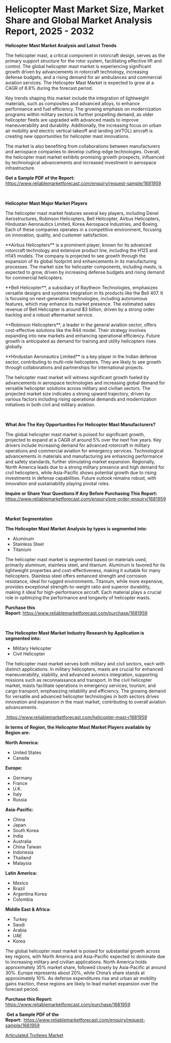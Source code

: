 <p><h1>Helicopter Mast Market Size, Market Share and Global Market Analysis Report, 2025 - 2032</h1></p><p><strong>Helicopter Mast Market Analysis and Latest Trends</strong></p>
<p><p>The helicopter mast, a critical component in rotorcraft design, serves as the primary support structure for the rotor system, facilitating effective lift and control. The global helicopter mast market is experiencing significant growth driven by advancements in rotorcraft technology, increasing defense budgets, and a rising demand for air ambulances and commercial aviation services. The Helicopter Mast Market is expected to grow at a CAGR of 8.8% during the forecast period. </p><p>Key trends shaping this market include the integration of lightweight materials, such as composites and advanced alloys, to enhance performance and fuel efficiency. The growing emphasis on modernization programs within military sectors is further propelling demand, as older helicopter fleets are upgraded with advanced masts to improve maneuverability and durability. Additionally, the increasing focus on urban air mobility and electric vertical takeoff and landing (eVTOL) aircraft is creating new opportunities for helicopter mast innovations. </p><p>The market is also benefiting from collaborations between manufacturers and aerospace companies to develop cutting-edge technologies. Overall, the helicopter mast market exhibits promising growth prospects, influenced by technological advancements and increased investment in aerospace infrastructure.</p></p>
<p><strong>Get a Sample PDF of the Report:&nbsp;</strong> <a href="https://www.reliablemarketforecast.com/enquiry/request-sample/1681959?utm_campaign=3182&utm_medium=2&utm_source=Github&utm_content=ia&utm_term=24032025&utm_id=helicopter-mast">https://www.reliablemarketforecast.com/enquiry/request-sample/1681959</a></p>
<p>&nbsp;</p>
<p><strong>Helicopter Mast Major Market Players</strong></p>
<p><p>The helicopter mast market features several key players, including Denel Aerostructures, Robinson Helicopters, Bell Helicopter, Airbus Helicopters, Hindustan Aeronautics Limited, Korea Aerospace Industries, and Boeing. Each of these companies operates in a competitive environment, focusing on innovation, quality, and customer satisfaction.</p><p>**Airbus Helicopters** is a prominent player, known for its advanced rotorcraft technology and extensive product line, including the H125 and H145 models. The company is projected to see growth through the expansion of its global footprint and enhancements in its manufacturing processes. The market size for helicopter components, including masts, is expected to grow, driven by increasing defense budgets and rising demand for commercial helicopters.</p><p>**Bell Helicopter**, a subsidiary of Raytheon Technologies, emphasizes versatile designs and systems integration in its products like the Bell 407. It is focusing on next-generation technologies, including autonomous features, which may enhance its market presence. The estimated sales revenue of Bell Helicopter is around $3 billion, driven by a strong order backlog and a robust aftermarket service.</p><p>**Robinson Helicopters**, a leader in the general aviation sector, offers cost-effective solutions like the R44 model. Their strategy involves expanding into new markets and enhancing operational efficiency. Future growth is anticipated as demand for training and utility helicopters rises globally.</p><p>**Hindustan Aeronautics Limited** is a key player in the Indian defense sector, contributing to multi-role helicopters. They are likely to see growth through collaborations and partnerships for international projects.</p><p>The helicopter mast market will witness significant growth fueled by advancements in aerospace technologies and increasing global demand for versatile helicopter solutions across military and civilian sectors. The projected market size indicates a strong upward trajectory, driven by various factors including rising operational demands and modernization initiatives in both civil and military aviation.</p></p>
<p>&nbsp;</p>
<p><strong>What Are The Key Opportunities For Helicopter Mast Manufacturers?</strong></p>
<p><p>The global helicopter mast market is poised for significant growth, projected to expand at a CAGR of around 5% over the next five years. Key drivers include increasing demand for advanced rotorcraft in military operations and commercial aviation for emergency services. Technological advancements in materials and manufacturing are enhancing performance and safety standards, further stimulating market expansion. Regionally, North America leads due to a strong military presence and high demand for civil helicopters, while Asia-Pacific shows potential growth due to rising investments in defense capabilities. Future outlook remains robust, with innovation and sustainability playing pivotal roles.</p></p>
<p><strong>Inquire or Share Your Questions If Any Before Purchasing This Report:</strong> <a href="https://www.reliablemarketforecast.com/enquiry/pre-order-enquiry/1681959?utm_campaign=3182&utm_medium=2&utm_source=Github&utm_content=ia&utm_term=24032025&utm_id=helicopter-mast">https://www.reliablemarketforecast.com/enquiry/pre-order-enquiry/1681959</a></p>
<p>&nbsp;</p>
<p><strong>Market Segmentation</strong></p>
<p><strong>The Helicopter Mast Market Analysis by types is segmented into:</strong></p>
<p><ul><li>Aluminum</li><li>Stainless Steel</li><li>Titanium</li></ul></p>
<p><p>The helicopter mast market is segmented based on materials used, primarily aluminum, stainless steel, and titanium. Aluminum is favored for its lightweight properties and cost-effectiveness, making it suitable for many helicopters. Stainless steel offers enhanced strength and corrosion resistance, ideal for rugged environments. Titanium, while more expensive, provides exceptional strength-to-weight ratio and superior durability, making it ideal for high-performance aircraft. Each material plays a crucial role in optimizing the performance and longevity of helicopter masts.</p></p>
<p><strong>Purchase this Report:&nbsp;</strong><a href="https://www.reliablemarketforecast.com/purchase/1681959?utm_campaign=3182&utm_medium=2&utm_source=Github&utm_content=ia&utm_term=24032025&utm_id=helicopter-mast">https://www.reliablemarketforecast.com/purchase/1681959</a></p>
<p>&nbsp;</p>
<p><strong>The Helicopter Mast Market Industry Research by Application is segmented into:</strong></p>
<p><ul><li>Military Helicopter</li><li>Civil Helicopter</li></ul></p>
<p><p>The helicopter mast market serves both military and civil sectors, each with distinct applications. In military helicopters, masts are crucial for enhanced maneuverability, stability, and advanced avionics integration, supporting missions such as reconnaissance and transport. In the civil helicopter market, masts facilitate operations in emergency services, tourism, and cargo transport, emphasizing reliability and efficiency. The growing demand for versatile and advanced helicopter technologies in both sectors drives innovation and expansion in the mast market, contributing to overall aviation advancements.</p></p>
<p><a href="https://www.reliablemarketforecast.com/helicopter-mast-r1681959?utm_campaign=3182&utm_medium=2&utm_source=Github&utm_content=ia&utm_term=24032025&utm_id=helicopter-mast">&nbsp;https://www.reliablemarketforecast.com/helicopter-mast-r1681959</a></p>
<p><strong>In terms of Region, the Helicopter Mast Market Players available by Region are:</strong></p>
<p>
    <p> <strong> North America: </strong>
        <ul>
            <li>United States</li>
            <li>Canada</li>
        </ul>
        </p> 
    <p> <strong> Europe: </strong>
        <ul>
            <li>Germany</li>
            <li>France</li>
            <li>U.K.</li>
            <li>Italy</li>
            <li>Russia</li>
        </ul>
        </p> 
    <p> <strong> Asia-Pacific: </strong>
        <ul>
            <li>China</li>
            <li>Japan</li>
            <li>South Korea</li>
            <li>India</li>
            <li>Australia</li>
            <li>China Taiwan</li>
            <li>Indonesia</li>
            <li>Thailand</li>
            <li>Malaysia</li>
        </ul>
        </p> 
    <p> <strong> Latin America: </strong>
        <ul>
            <li>Mexico</li>
            <li>Brazil</li>
            <li>Argentina Korea</li>
            <li>Colombia</li>
        </ul>
        </p> 
    <p> <strong> Middle East & Africa: </strong>
        <ul>
            <li>Turkey</li>
            <li>Saudi</li>
            <li>Arabia</li>
            <li>UAE</li>
            <li>Korea</li>
        </ul>
    </p>
    </p>
<p><p>The global helicopter mast market is poised for substantial growth across key regions, with North America and Asia-Pacific expected to dominate due to increasing military and civilian applications. North America holds approximately 35% market share, followed closely by Asia-Pacific at around 30%. Europe represents about 20%, while China’s share stands at approximately 10%. As defense expenditures rise and urban air mobility gains traction, these regions are likely to lead market expansion over the forecast period.</p></p>
<p><strong>Purchase this Report: </strong><a href="https://www.reliablemarketforecast.com/purchase/1681959?utm_campaign=3182&utm_medium=2&utm_source=Github&utm_content=ia&utm_term=24032025&utm_id=helicopter-mast">https://www.reliablemarketforecast.com/purchase/1681959</a></p>
<p>&nbsp;<strong>Get a Sample PDF of the Report:&nbsp;&nbsp;</strong><a href="https://www.reliablemarketforecast.com/enquiry/request-sample/1681959?utm_campaign=3182&utm_medium=2&utm_source=Github&utm_content=ia&utm_term=24032025&utm_id=helicopter-mast">https://www.reliablemarketforecast.com/enquiry/request-sample/1681959</a></p>
<p><strong></strong></p>
<p><p><a href="https://github.com/shrebasokib/Market-Research-Report-List-1/blob/main/articulated-trolleies-market.md?utm_campaign=3182&utm_medium=2&utm_source=Github&utm_content=ia&utm_term=24032025&utm_id=helicopter-mast">Articulated Trolleies Market</a></p></p>